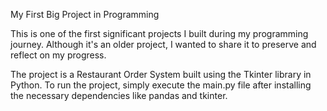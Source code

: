 My First Big Project in Programming

This is one of the first significant projects I built during my programming journey. Although it's an older project, I wanted to share it to preserve and reflect on my progress.

The project is a Restaurant Order System built using the Tkinter library in Python. To run the project, simply execute the main.py file after installing the necessary dependencies like pandas and tkinter.
